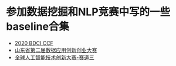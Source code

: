 # 参加数据挖掘和NLP竞赛中写的一些baseline合集

- [2020 BDCI CCF](https://github.com/nsytsqdtn/competition_baseline/tree/main/2020%20BDCI%20CCF)
- [山东省第二届数据应用创新创业大赛](https://github.com/nsytsqdtn/competition_baseline/tree/main/%E5%B1%B1%E4%B8%9C%E7%9C%81%E7%AC%AC%E4%BA%8C%E5%B1%8A%E6%95%B0%E6%8D%AE%E5%BA%94%E7%94%A8%E5%88%9B%E6%96%B0%E5%88%9B%E4%B8%9A%E5%A4%A7%E8%B5%9B)
- [全球人工智能技术创新大赛-赛道三](https://github.com/nsytsqdtn/competition_baseline/tree/main/%E5%85%A8%E7%90%83%E4%BA%BA%E5%B7%A5%E6%99%BA%E8%83%BD%E6%8A%80%E6%9C%AF%E5%88%9B%E6%96%B0%E5%A4%A7%E8%B5%9B%E3%80%90%E8%B5%9B%E9%81%93%E4%B8%89%E3%80%91)
